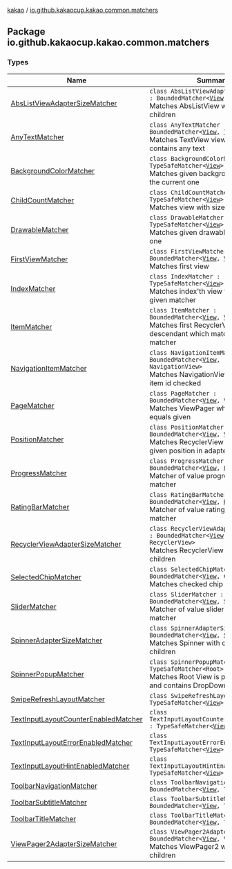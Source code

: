 [kakao](../index.md) / [io.github.kakaocup.kakao.common.matchers](./index.md)

## Package io.github.kakaocup.kakao.common.matchers

### Types

| Name | Summary |
|---|---|
| [AbsListViewAdapterSizeMatcher](-abs-list-view-adapter-size-matcher/index.md) | `class AbsListViewAdapterSizeMatcher : BoundedMatcher<`[`View`](https://developer.android.com/reference/android/view/View.html)`, `[`AbsListView`](https://developer.android.com/reference/android/widget/AbsListView.html)`>`<br>Matches AbsListView with count of children |
| [AnyTextMatcher](-any-text-matcher/index.md) | `class AnyTextMatcher : BoundedMatcher<`[`View`](https://developer.android.com/reference/android/view/View.html)`, `[`TextView`](https://developer.android.com/reference/android/widget/TextView.html)`>`<br>Matches TextView views which contains any text |
| [BackgroundColorMatcher](-background-color-matcher/index.md) | `class BackgroundColorMatcher : TypeSafeMatcher<`[`View`](https://developer.android.com/reference/android/view/View.html)`>`<br>Matches given background color with the current one |
| [ChildCountMatcher](-child-count-matcher/index.md) | `class ChildCountMatcher : TypeSafeMatcher<`[`View`](https://developer.android.com/reference/android/view/View.html)`>`<br>Matches view with size no of children |
| [DrawableMatcher](-drawable-matcher/index.md) | `class DrawableMatcher : TypeSafeMatcher<`[`View`](https://developer.android.com/reference/android/view/View.html)`>`<br>Matches given drawable with current one |
| [FirstViewMatcher](-first-view-matcher/index.md) | `class FirstViewMatcher : BoundedMatcher<`[`View`](https://developer.android.com/reference/android/view/View.html)`, `[`View`](https://developer.android.com/reference/android/view/View.html)`>`<br>Matches first view |
| [IndexMatcher](-index-matcher/index.md) | `class IndexMatcher : TypeSafeMatcher<`[`View`](https://developer.android.com/reference/android/view/View.html)`>`<br>Matches index'th view that matches given matcher |
| [ItemMatcher](-item-matcher/index.md) | `class ItemMatcher : BoundedMatcher<`[`View`](https://developer.android.com/reference/android/view/View.html)`, `[`View`](https://developer.android.com/reference/android/view/View.html)`>`<br>Matches first RecyclerView descendant which matches specific matcher |
| [NavigationItemMatcher](-navigation-item-matcher/index.md) | `class NavigationItemMatcher : BoundedMatcher<`[`View`](https://developer.android.com/reference/android/view/View.html)`, NavigationView>`<br>Matches NavigationView with given item id checked |
| [PageMatcher](-page-matcher/index.md) | `class PageMatcher : BoundedMatcher<`[`View`](https://developer.android.com/reference/android/view/View.html)`, ViewPager>`<br>Matches ViewPager which page index equals given |
| [PositionMatcher](-position-matcher/index.md) | `class PositionMatcher : BoundedMatcher<`[`View`](https://developer.android.com/reference/android/view/View.html)`, `[`View`](https://developer.android.com/reference/android/view/View.html)`>`<br>Matches RecyclerView descendant at given position in adapter |
| [ProgressMatcher](-progress-matcher/index.md) | `class ProgressMatcher : BoundedMatcher<`[`View`](https://developer.android.com/reference/android/view/View.html)`, `[`ProgressBar`](https://developer.android.com/reference/android/widget/ProgressBar.html)`>`<br>Matcher of value progress of given matcher |
| [RatingBarMatcher](-rating-bar-matcher/index.md) | `class RatingBarMatcher : BoundedMatcher<`[`View`](https://developer.android.com/reference/android/view/View.html)`, `[`RatingBar`](https://developer.android.com/reference/android/widget/RatingBar.html)`>`<br>Matcher of value rating of given matcher |
| [RecyclerViewAdapterSizeMatcher](-recycler-view-adapter-size-matcher/index.md) | `class RecyclerViewAdapterSizeMatcher : BoundedMatcher<`[`View`](https://developer.android.com/reference/android/view/View.html)`, RecyclerView>`<br>Matches RecyclerView with count of children |
| [SelectedChipMatcher](-selected-chip-matcher/index.md) | `class SelectedChipMatcher : BoundedMatcher<`[`View`](https://developer.android.com/reference/android/view/View.html)`, Chip>`<br>Matches checked chip |
| [SliderMatcher](-slider-matcher/index.md) | `class SliderMatcher : BoundedMatcher<`[`View`](https://developer.android.com/reference/android/view/View.html)`, Slider>`<br>Matcher of value slider of given matcher |
| [SpinnerAdapterSizeMatcher](-spinner-adapter-size-matcher/index.md) | `class SpinnerAdapterSizeMatcher : BoundedMatcher<`[`View`](https://developer.android.com/reference/android/view/View.html)`, `[`Spinner`](https://developer.android.com/reference/android/widget/Spinner.html)`>`<br>Matches Spinner with count of children |
| [SpinnerPopupMatcher](-spinner-popup-matcher/index.md) | `class SpinnerPopupMatcher : TypeSafeMatcher<Root>`<br>Matches Root View is popup window and contains DropDownView |
| [SwipeRefreshLayoutMatcher](-swipe-refresh-layout-matcher/index.md) | `class SwipeRefreshLayoutMatcher : TypeSafeMatcher<`[`View`](https://developer.android.com/reference/android/view/View.html)`>` |
| [TextInputLayoutCounterEnabledMatcher](-text-input-layout-counter-enabled-matcher/index.md) | `class TextInputLayoutCounterEnabledMatcher : TypeSafeMatcher<`[`View`](https://developer.android.com/reference/android/view/View.html)`>` |
| [TextInputLayoutErrorEnabledMatcher](-text-input-layout-error-enabled-matcher/index.md) | `class TextInputLayoutErrorEnabledMatcher : TypeSafeMatcher<`[`View`](https://developer.android.com/reference/android/view/View.html)`>` |
| [TextInputLayoutHintEnabledMatcher](-text-input-layout-hint-enabled-matcher/index.md) | `class TextInputLayoutHintEnabledMatcher : TypeSafeMatcher<`[`View`](https://developer.android.com/reference/android/view/View.html)`>` |
| [ToolbarNavigationMatcher](-toolbar-navigation-matcher/index.md) | `class ToolbarNavigationMatcher : BoundedMatcher<`[`View`](https://developer.android.com/reference/android/view/View.html)`, Toolbar>` |
| [ToolbarSubtitleMatcher](-toolbar-subtitle-matcher/index.md) | `class ToolbarSubtitleMatcher : BoundedMatcher<`[`View`](https://developer.android.com/reference/android/view/View.html)`, Toolbar>` |
| [ToolbarTitleMatcher](-toolbar-title-matcher/index.md) | `class ToolbarTitleMatcher : BoundedMatcher<`[`View`](https://developer.android.com/reference/android/view/View.html)`, Toolbar>` |
| [ViewPager2AdapterSizeMatcher](-view-pager2-adapter-size-matcher/index.md) | `class ViewPager2AdapterSizeMatcher : BoundedMatcher<`[`View`](https://developer.android.com/reference/android/view/View.html)`, ViewPager2>`<br>Matches ViewPager2 with count of children |
